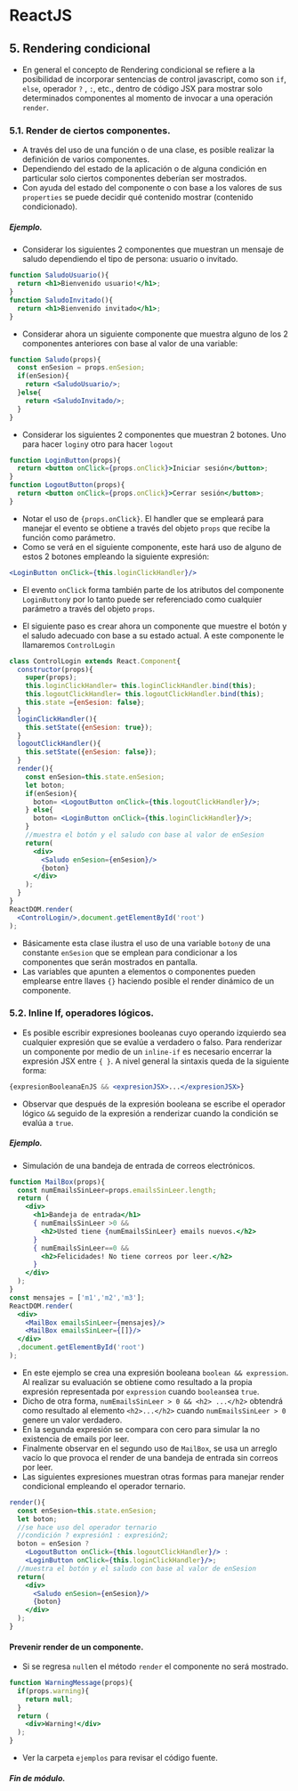 ﻿# ReactJS
## 5. Rendering condicional
* En general el concepto de Rendering condicional se refiere a la posibilidad de incorporar sentencias de control  javascript, como son  `if`, `else`, operador `?` , `:`, etc.,  dentro de código JSX para mostrar solo determinados componentes al momento de invocar a una operación `render`.

### 5.1. Render de ciertos componentes.
*  A través del uso de una función o de una clase, es posible realizar la definición  de varios componentes. 
* Dependiendo del estado de la aplicación o de alguna condición en particular solo ciertos componentes deberían ser mostrados. 
* Con ayuda del estado del componente o con base  a los valores de sus `properties` se puede decidir qué contenido mostrar  (contenido condicionado).
##### Ejemplo.
* Considerar los siguientes 2 componentes que  muestran un mensaje de saludo dependiendo el tipo de persona: usuario o invitado.
```jsx
function SaludoUsuario(){
  return <h1>Bienvenido usuario!</h1>;
}
function SaludoInvitado(){
  return <h1>Bienvenido invitado</h1>;
}
```
* Considerar ahora un siguiente componente que muestra alguno de los 2 componentes anteriores con base al valor de una variable:

```jsx
function Saludo(props){
  const enSesion = props.enSesion;
  if(enSesion){
    return <SaludoUsuario/>;
  }else{
    return <SaludoInvitado/>;
  }
}
```
* Considerar los siguientes 2 componentes que muestran 2 botones. Uno para hacer `login`y otro para hacer `logout`
```jsx
function LoginButton(props){
  return <button onClick={props.onClick}>Iniciar sesión</button>; 
}
function LogoutButton(props){
  return <button onClick={props.onClick}>Cerrar sesión</button>;
}
```
* Notar el uso de `{props.onClick}`. El handler que se empleará para manejar el evento se obtiene a través del objeto `props` que recibe la función como parámetro.
* Como se verá en el siguiente componente, este hará uso de alguno de estos 2 botones empleando la siguiente expresión:
```jsx
<LoginButton onClick={this.loginClickHandler}/>
```
* El evento `onClick` forma también parte de los atributos del componente `LoginButton`y por lo tanto puede ser referenciado como cualquier parámetro a través del objeto `props`.   

* El siguiente paso es crear ahora un componente que muestre el botón y el saludo adecuado con base a su estado actual.  A este componente le llamaremos `ControlLogin`
```jsx
class ControlLogin extends React.Component{
  constructor(props){
    super(props);
    this.loginClickHandler= this.loginClickHandler.bind(this);
    this.logoutClickHandler= this.logoutClickHandler.bind(this);
    this.state ={enSesion: false};
  }
  loginClickHandler(){
    this.setState({enSesion: true});
  }
  logoutClickHandler(){
    this.setState({enSesion: false});
  }
  render(){
    const enSesion=this.state.enSesion;
    let boton;
    if(enSesion){
      boton= <LogoutButton onClick={this.logoutClickHandler}/>;
    } else{
      boton= <LoginButton onClick={this.loginClickHandler}/>;
    }
    //muestra el botón y el saludo con base al valor de enSesion
    return(
      <div>
        <Saludo enSesion={enSesion}/>              
        {boton}
      </div>
    );
  }
}
ReactDOM.render(
  <ControlLogin/>,document.getElementById('root')
);
```
* Básicamente esta clase ilustra el uso de una variable `boton`y de una constante `enSesion` que se emplean para condicionar a los componentes que serán mostrados en pantalla.
* Las variables que apunten a elementos o componentes pueden emplearse entre llaves `{}`  haciendo posible el render dinámico de un componente.
### 5.2. Inline If, operadores lógicos.	
* Es posible escribir expresiones booleanas cuyo operando izquierdo sea cualquier expresión que se evalúe a verdadero o falso.  Para renderizar un componente por medio de un `inline-if` es necesario encerrar la expresión JSX entre `{ }`. A nivel general la sintaxis queda de la siguiente forma:	
```jsx
{expresionBooleanaEnJS && <expresionJSX>...</expresionJSX>}
``` 
* Observar que después de la expresión booleana se escribe el operador lógico  `&&`  seguido de la expresión a renderizar cuando la condición se evalúa a  `true`.
##### Ejemplo.
* Simulación de una bandeja de entrada de correos electrónicos.
```jsx 
function MailBox(props){
  const numEmailsSinLeer=props.emailsSinLeer.length;
  return (
    <div>
      <h1>Bandeja de entrada</h1>
      { numEmailsSinLeer >0 &&
        <h2>Usted tiene {numEmailsSinLeer} emails nuevos.</h2>
      }
      { numEmailsSinLeer==0 &&
        <h2>Felicidades! No tiene correos por leer.</h2>
      }
    </div>
  );
}
const mensajes = ['m1','m2','m3'];
ReactDOM.render(
  <div>
    <MailBox emailsSinLeer={mensajes}/>
    <MailBox emailsSinLeer={[]}/>
  </div>
  ,document.getElementById('root')
);
```
* En este ejemplo se crea una expresión booleana  `boolean && expression`.  Al realizar su evaluación se obtiene como resultado a la propia expresión representada por `expression` cuando `boolean`sea `true`. 
* Dicho de otra forma,  `numEmailsSinLeer > 0 && <h2> ...</h2>` obtendrá como resultado al elemento `<h2>...</h2>` cuando `numEmailsSinLeer > 0` genere un valor verdadero. 
* En la segunda expresión se compara con cero para simular la no existencia de emails por leer.
* Finalmente observar en el segundo uso de `MailBox`, se usa un arreglo vacío lo que provoca el render de una bandeja de entrada sin correos por leer.
* Las siguientes expresiones muestran otras formas para manejar render condicional empleando el operador ternario.
```jsx
render(){
  const enSesion=this.state.enSesion;
  let boton;
  //se hace uso del operador ternario 
  //condición ? expresión1 : expresión2;   
  boton = enSesion ?
    <LogoutButton onClick={this.logoutClickHandler}/> :
    <LoginButton onClick={this.loginClickHandler}/>;
  //muestra el botón y el saludo con base al valor de enSesion
  return(
    <div>
      <Saludo enSesion={enSesion}/>              
      {boton}
    </div>
  );
}
```
#### Prevenir render de un componente.
* Si se regresa `null`en el método `render` el componente no será mostrado.
```jsx
function WarningMessage(props){
  if(props.warning){
    return null;
  }
  return (
    <div>Warning!</div>
  );
}
```
* Ver la carpeta `ejemplos` para revisar el código fuente.
##### Fin de módulo.
